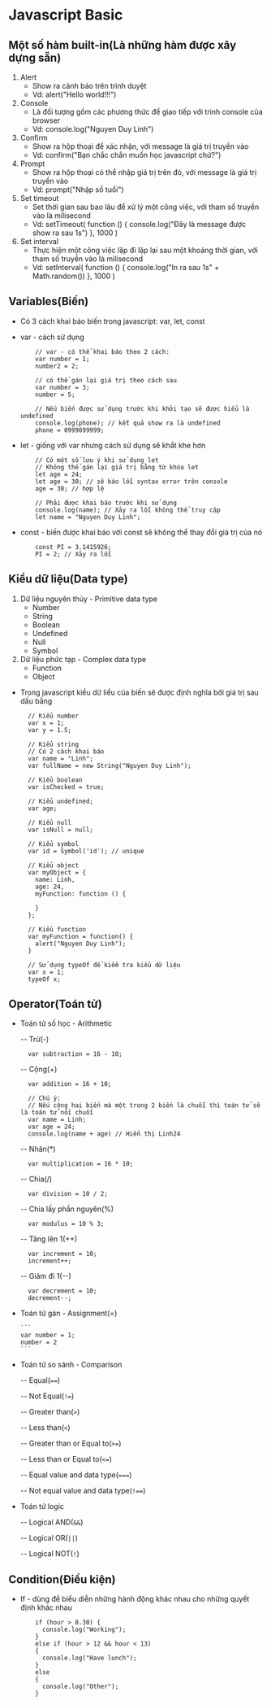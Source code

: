 # Javascript Basic

## Một số hàm built-in(Là những hàm được xây dựng sẵn)
1. Alert
    -  Show ra cảnh báo trên trình duyệt
    - Vd: alert("Hello world!!!")
2. Console
    - Là đối tượng gồm các phương thức để giao tiếp với trình console của browser
    - Vd: console.log("Nguyen Duy Linh")
3. Confirm
    - Show ra hộp thoại để xác nhận, với message là giá trị truyền vào
    - Vd: confirm("Bạn chắc chắn muốn học javascript chứ?")
4. Prompt
    - Show ra hộp thoại có thể nhập giá trị trên đó, với message là giá trị truyền vào
    - Vd: prompt("Nhập số tuổi")
5. Set timeout
    - Set thời gian sau bao lâu để xử lý một công việc, với tham số truyền vào là milisecond 
    - Vd: setTimeout( function () {
          console.log("Đây là message được show ra sau 1s")
      }, 1000 )
6. Set interval
    - Thực hiện một công việc lặp đi lặp lại sau một khoảng thời gian, với tham số truyền vào là milisecond
    - Vd: setInterval( function () {
          console.log("In ra sau 1s" + Math.random())
      }, 1000 )

## Variables(Biến)
- Có 3 cách khai báo biến trong javascript: var, let, const
- var - cách sử dụng
    ```
        // var - có thể khai báo theo 2 cách:
        var number = 1;
        number2 = 2;

        // có thể gán lại giá trị theo cách sau
        var number = 3;
        number = 5;

        // Nếu biến được sử dụng trước khi khởi tạo sẽ được hiểu là undefined
        console.log(phone); // kết quả show ra là undefined
        phone = 0999899999;
    ```
- let - giống với var nhưng cách sử dụng sẽ khắt khe hơn
    ```
        // Có một số lưu ý khi sử dụng let
        // Không thể gán lại giá trị bằng từ khóa let
        let age = 24;
        let age = 30; // sẽ báo lỗi syntax error trên console
        age = 30; // hợp lệ

        // Phải được khai báo trước khi sử dụng
        console.log(name); // Xảy ra lỗi không thể truy cập
        let name = "Nguyen Duy Linh";
    ```

- const - biến được khai báo với const sẽ không thể thay đổi giá trị của nó
    ```
        const PI = 3.1415926;
        PI = 2; // Xảy ra lỗi
    ```

## Kiểu dữ liệu(Data type)
1. Dữ liệu nguyên thủy - Primitive data type
    - Number
    - String
    - Boolean
    - Undefined
    - Null
    - Symbol
2. Dữ liệu phức tạp - Complex data type
    - Function
    - Object

- Trong javascript kiểu dữ liểu của biến sẽ được định nghĩa bởi giá trị sau dấu bằng

    ```
      // Kiểu number
      var x = 1;
      var y = 1.5;

      // Kiểu string
      // Có 2 cách khai báo
      var name = "Linh";
      var fullName = new String("Nguyen Duy Linh");

      // Kiểu boolean
      var isChecked = true;

      // Kiểu undefined;
      var age;

      // Kiểu null
      var isNull = null;

      // Kiểu symbol
      var id = Symbol('id'); // unique

      // Kiểu object
      var myObject = {
        name: Linh,
        age: 24,
        myFunction: function () {

        }
      };

      // Kiểu function
      var myFunction = function() {
        alert("Nguyen Duy Linh");
      }

      // Sử dụng typeOf để kiểm tra kiểu dữ liệu
      var x = 1;
      typeOf x;
    ```

## Operator(Toán tử)
- Toán tử số học - Arithmetic

    -- Trừ(-)

        var subtraction = 16 - 10;
        
    -- Cộng(+)

        var addition = 16 + 10;

        // Chú ý:
        // Nếu cộng hai biến mà một trong 2 biến là chuỗi thì toán tử sẽ là toán tử nối chuỗi
        var name = Linh;
        var age = 24;
        console.log(name + age) // Hiển thị Linh24
        
    -- Nhân(*)

        var multiplication = 16 * 10;
        
    -- Chia(/)

        var division = 10 / 2;
        
    -- Chia lấy phần nguyên(%)

        var modulus = 10 % 3;

        
    -- Tăng lên 1(++)

        var increment = 10;
        increment++;
        
    -- Giảm đi 1(--)

        var decrement = 10;
        decrement--;

- Toán tử gán - Assignment(=)
  
      ```
      var number = 1;
      number = 2
      ```

- Toán tử so sánh - Comparison

  -- Equal(`==`)

  -- Not Equal(`!=`)

  -- Greater than(`>`)

  -- Less than(`<`)

  -- Greater than or Equal to(`>=`)

  -- Less than or Equal to(`<=`)

  -- Equal value and data type(`===`)

  -- Not equal value and data type(`!==`)

- Toán tử logic

  -- Logical AND(`&&`)

  -- Logical OR(`||`)

  -- Logical NOT(`!`)

## Condition(Điều kiện)
- If - dùng để biểu diễn những hành động khác nhau cho những quyết định khác nhau
    ```
        if (hour > 8.30) {
          console.log("Working");
        }
        else if (hour > 12 && hour < 13)
        {
          console.log("Have lunch");
        }
        else
        {
          console.log("Other");
        }
    ```
    
